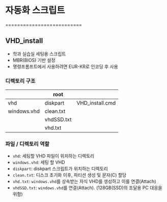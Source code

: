 # 자동화 스크립트
==========================

## VHD_install
* 학과 실습실 세팅용 스크립트
* MBR(BIOS) 기반 설정
* 명령프롬프트에서 사용하려면 EUR-KR로 인코딩 후 사용

### 디렉토리 구조
| | root | |
|-|-|-|
| vhd | diskpart | VHD_install.cmd |
| windows.vhd | clean.txt | |
| | vhdSSD.txt | |
| | vhd.txt | |

### 파일 / 디렉토리 역할
* `vhd`: 세팅할 VHD 파일이 위치하는 디렉토리
* `windows.vhd`: 세팅 할 VHD
* `diskpart`: diskpart 스크립트가 위치하는 디렉토리
* `clean.txt`: 디스크 초기화 이후, 파티션 생성 및 문자(C) 할당
* `vhd.txt`: `windows.vhd`를 상속받는 자식 VHD를 생성하고 이를 연결(Attach)
* `vhdSSD.txt`: `windows.vhd`를 연결(Attach). (128GB(SSD)의 조달용 PC 대응을 위함)